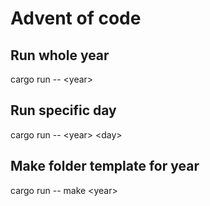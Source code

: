 # Advent of code

## Run whole year

 cargo run -- \<year\>

## Run specific day

 cargo run -- \<year\> \<day\>

## Make folder template for year

 cargo run -- make \<year\>
